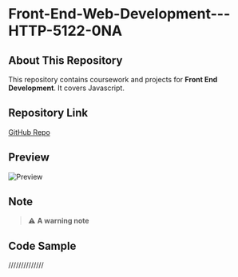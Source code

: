 # Front-End-Web-Development---HTTP-5122-0NA

## About This Repository
This repository contains coursework and projects for **Front End Development**. It covers Javascript.

## Repository Link
[GitHub Repo](https://github.com/GulzarFatima/Front-End-Web-Development---HTTP-5122-0NA.git)

## Preview
![Preview](https://github.com/user-attachments/assets/49775bcf-e84f-4a83-8b58-452b4ad897b2)


## Note
> ⚠️ **A warning note**

## Code Sample
//////////////
